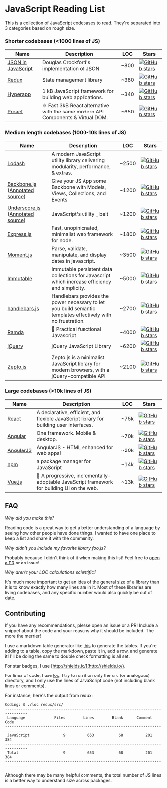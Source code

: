 # JavaScript Reading List

This is a collection of JavaScript codebases to read.  They're separated into 3 categories based on rough size.

### Shorter codebases (<1000 lines of JS)

| Name                                                              | Description                                | LOC  | Stars                                                                                                                            |
|-------------------------------------------------------------------|--------------------------------------------|------|----------------------------------------------------------------------------------------------------------------------------------|
| [JSON in JavaScript](https://github.com/douglascrockford/JSON-js) | Douglas Crockford's implementation of JSON | ~800 | [![GitHub stars](https://img.shields.io/github/stars/douglascrockford/JSON-js.svg)](https://github.com/douglascrockford/JSON-js) |
| [Redux](https://github.com/reduxjs/redux)                         | State management library                   | ~380 | [![GitHub stars](https://img.shields.io/github/stars/reduxjs/redux.svg)](https://github.com/reduxjs/redux)                       |
| [Hyperapp](https://github.com/hyperapp/hyperapp)                         | 1 kB JavaScript framework for building web applications.                   | ~340 | [![GitHub stars](https://img.shields.io/github/stars/hyperapp/hyperapp.svg)](https://github.com/hyperapp/hyperapp)                       |
| [Preact](https://github.com/developit/preact)                         | ⚛️ Fast 3kB React alternative with the same modern API. Components & Virtual DOM.                    | ~650 | [![GitHub stars](https://img.shields.io/github/stars/developit/preact.svg)](https://github.com/developit/preact)                       |

### Medium length codebases (1000-10k lines of JS)

| Name                                                                                                                         | Description                                                                                                  | LOC    | Stars                                                                                                                      |
|------------------------------------------------------------------------------------------------------------------------------|--------------------------------------------------------------------------------------------------------------|--------|----------------------------------------------------------------------------------------------------------------------------|
| [Lodash](https://github.com/lodash/lodash)                                                                                   | A modern JavaScript utility library delivering modularity,  performance, & extras.                           | ~2500  | [![GitHub stars](https://img.shields.io/github/stars/lodash/lodash.svg)](https://github.com/lodash/lodash)                 |
| [Backbone.js](https://github.com/jashkenas/backbone) ([Annotated source](https://backbonejs.org/docs/backbone.html))         | Give your JS App some Backbone with Models, Views, Collections, and Events                                   | ~1200  | [![GitHub stars](https://img.shields.io/github/stars/jashkenas/backbone.svg)](https://github.com/jashkenas/backbone)       |
| [Underscore.js](https://github.com/jashkenas/underscore) ([Annotated source](https://underscorejs.org/docs/underscore.html)) | JavaScript's utility _ belt                                                                                  | ~1200  | [![GitHub stars](https://img.shields.io/github/stars/jashkenas/underscore.svg)](https://github.com/jashkenas/underscore)   |
| [Express.js](https://github.com/expressjs/express)                                                                           | Fast, unopinionated, minimalist web framework for node.                                                      | ~1800  | [![GitHub stars](https://img.shields.io/github/stars/expressjs/express.svg)](https://github.com/expressjs/express)         |
| [Moment.js](https://github.com/moment/moment/)                                                                               | Parse, validate, manipulate, and display dates in javascript.                                                | ~3500  | [![GitHub stars](https://img.shields.io/github/stars/moment/moment.svg)](https://github.com/moment/moment)                 |
| [Immutable](https://github.com/facebook/immutable-js/)                                                                       | Immutable persistent data collections for Javascript which increase efficiency and simplicity.               | ~5000  | [![GitHub stars](https://img.shields.io/github/stars/facebook/immutable-js.svg)](https://github.com/facebook/immutable-js) |
| [handlebars.js](https://github.com/wycats/handlebars.js/)                                                                    | Handlebars provides the power necessary to let you build semantic templates effectively with no frustration. | ~2700  | [![GitHub stars](https://img.shields.io/github/stars/wycats/handlebars.js.svg)](https://github.com/wycats/handlebars.js)   |
| [Ramda](https://github.com/ramda/ramda)                                                                    | 🐏 Practical functional Javascript  | ~4000  | [![GitHub stars](https://img.shields.io/github/stars/ramda/ramda.svg)](https://github.com/ramda/ramda)   |
| [jQuery](https://github.com/jquery/jquery)                                                                    | jQuery JavaScript Library  | ~6200  | [![GitHub stars](https://img.shields.io/github/stars/jquery/jquery.svg)](https://github.com/jquery/jquery)   |
| [Zepto.js](https://github.com/madrobby/zepto)                                                                    | Zepto.js is a minimalist JavaScript library for modern browsers, with a jQuery-compatible API   | ~2100  | [![GitHub stars](https://img.shields.io/github/stars/madrobby/zepto.svg)](https://github.com/madrobby/zepto)   |

### Large codebases (>10k lines of JS)

| Name                                               | Description                                                                             | LOC  | Stars                                                                                                                |
|----------------------------------------------------|-----------------------------------------------------------------------------------------|------|----------------------------------------------------------------------------------------------------------------------|
| [React](https://github.com/facebook/react)         | A declarative, efficient, and flexible JavaScript library for building user interfaces. | ~75k | [![GitHub stars](https://img.shields.io/github/stars/facebook/react.svg)](https://github.com/facebook/react)         |
| [Angular](https://github.com/angular/angular)      | One framework. Mobile & desktop.                                                        | ~70k | [![GitHub stars](https://img.shields.io/github/stars/angular/angular.svg)](https://github.com/angular/angular)       |
| [AngularJS](https://github.com/angular/angular.js) | AngularJS - HTML enhanced for web apps!                                                 | ~20k | [![GitHub stars](https://img.shields.io/github/stars/angular/angular.js.svg)](https://github.com/angular/angular.js) |
| [npm](https://github.com/npm/cli)                  | a package manager for JavaScript                                                        | ~14k | [![GitHub stars](https://img.shields.io/github/stars/npm/cli.svg)](https://github.com/npm/cli/stargazers)            |
| [Vue.js](https://github.com/vuejs/vue)                                                                                       | 🖖 A progressive, incrementally-adoptable JavaScript framework for building UI on the web.                    | ~13k | [![GitHub stars](https://img.shields.io/github/stars/vuejs/vue.svg)](https://github.com/vuejs/vue)                         |



## FAQ


*Why did you make this?*

Reading code is a great way to get a better understanding of a language by seeing how other people have done things.  I wanted to have one place to keep a list and share it with the community.

*Why didn't you include my favorite library foo.js?*

Probably because I didn't think of it when making this list!  Feel free to [open a PR](#contributing) or an issue!

*Why aren't your LOC calculations scientific?*

It's much more important to get an idea of the general size of a library than it is to know exactly how many lines are in it.  Most of these libraries are living codebases, and any specific number would also quickly be out of date.



## Contributing

If you have any recommendations, please open an issue or a PR!  Include a snippet about the code and your reasons why it should be included.  The more the merrier!

I use a markdown table generator like [this](https://www.tablesgenerator.com/markdown_tables) to generate the tables.  If you're adding to a table, copy the markdown, paste it in, add a row, and generate it!  I'll be doing the same to double check formatting is all set.  

For star badges, I use [http://shields.io/](http://shields.io/).

For lines of code, I use [loc](https://github.com/cgag/loc).  I try to run it on only the `src` (or analogous) directory, and I only use the lines of JavaScript code (not including blank lines or comments).

For instance, here's the output from redux:

```
Coding: $ ./loc redux/src/
--------------------------------------------------------------------------------
 Language             Files        Lines        Blank      Comment         Code
--------------------------------------------------------------------------------
 JavaScript               9          653           68          201          384
--------------------------------------------------------------------------------
 Total                    9          653           68          201          384
--------------------------------------------------------------------------------
```
Although there may be many helpful comments, the total number of JS lines is a better way to understand size across packages.
